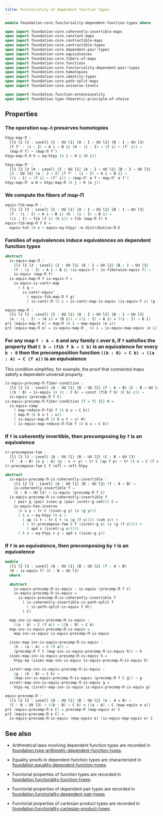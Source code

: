 ```yaml
---
title: Functoriality of dependent function types
---
```


```agda
module foundation-core.functoriality-dependent-function-types where

open import foundation-core.coherently-invertible-maps
open import foundation-core.constant-maps
open import foundation-core.contractible-maps
open import foundation-core.contractible-types
open import foundation-core.dependent-pair-types
open import foundation-core.equivalences
open import foundation-core.fibers-of-maps
open import foundation-core.functions
open import foundation-core.functoriality-dependent-pair-types
open import foundation-core.homotopies
open import foundation-core.identity-types
open import foundation-core.path-split-maps
open import foundation-core.universe-levels

open import foundation.function-extensionality
open import foundation.type-theoretic-principle-of-choice
```

## Properties

### The operation `map-Π` preserves homotopies

```agda
htpy-map-Π :
  {l1 l2 l3 : Level} {I : UU l1} {A : I → UU l2} {B : I → UU l3}
  {f f' : (i : I) → A i → B i} (H : (i : I) → (f i) ~ (f' i)) →
  (map-Π f) ~ (map-Π f')
htpy-map-Π H h = eq-htpy (λ i → H i (h i))

htpy-map-Π' :
  {l1 l2 l3 l4 : Level} {I : UU l1} {A : I → UU l2} {B : I → UU l3}
  {J : UU l4} (α : J → I) {f f' : (i : I) → A i → B i} →
  ((i : I) → (f i) ~ (f' i)) → (map-Π' α f ~ map-Π' α f')
htpy-map-Π' α H = htpy-map-Π (λ j → H (α j))
```

### We compute the fibers of map-Π

```agda
equiv-fib-map-Π :
  {l1 l2 l3 : Level} {I : UU l1} {A : I → UU l2} {B : I → UU l3}
  (f : (i : I) → A i → B i) (h : (i : I) → B i) →
  ((i : I) → fib (f i) (h i)) ≃ fib (map-Π f) h
equiv-fib-map-Π f h =
  equiv-tot (λ x → equiv-eq-htpy) ∘e distributive-Π-Σ
```

### Families of equivalences induce equivalences on dependent function types

```agda
abstract
  is-equiv-map-Π :
    {l1 l2 l3 : Level} {I : UU l1} {A : I → UU l2} {B : I → UU l3}
    (f : (i : I) → A i → B i) (is-equiv-f : is-fiberwise-equiv f) →
    is-equiv (map-Π f)
  is-equiv-map-Π f is-equiv-f =
    is-equiv-is-contr-map
      ( λ g →
        is-contr-equiv' _
          ( equiv-fib-map-Π f g)
          ( is-contr-Π (λ i → is-contr-map-is-equiv (is-equiv-f i) (g i))))

equiv-map-Π :
  {l1 l2 l3 : Level} {I : UU l1} {A : I → UU l2} {B : I → UU l3}
  (e : (i : I) → (A i) ≃ (B i)) → ((i : I) → A i) ≃ ((i : I) → B i)
pr1 (equiv-map-Π e) = map-Π (λ i → map-equiv (e i))
pr2 (equiv-map-Π e) = is-equiv-map-Π _ (λ i → is-equiv-map-equiv (e i))
```

### For any map `f : A → B` and any family `C` over `B`, if `f` satisfies the property that `C b → (fib f b → C b)` is an equivalence for every `b : B` then the precomposition function `((b : B) → C b) → ((a : A) → C (f a))` is an equivalence

This condition simplifies, for example, the proof that connected maps satisfy a dependent universal property.

```agda
is-equiv-precomp-Π-fiber-condition :
  {l1 l2 l3 : Level} {A : UU l1} {B : UU l2} {f : A → B} {C : B → UU l3} →
  ((b : B) → is-equiv (λ (c : C b) → const (fib f b) (C b) c)) →
  is-equiv (precomp-Π f C)
is-equiv-precomp-Π-fiber-condition {f = f} {C} H =
  is-equiv-comp
    ( map-reduce-Π-fib f (λ b u → C b))
    ( map-Π (λ b u t → u))
    ( is-equiv-map-Π (λ b u t → u) H)
    ( is-equiv-map-reduce-Π-fib f (λ b u → C b))
```

### If `f` is coherently invertible, then precomposing by `f` is an equivalence

```agda
tr-precompose-fam :
  {l1 l2 l3 : Level} {A : UU l1} {B : UU l2} (C : B → UU l3)
  (f : A → B) {x y : A} (p : x ＝ y) → tr C (ap f p) ~ tr (λ x → C (f x)) p
tr-precompose-fam C f refl = refl-htpy

abstract
  is-equiv-precomp-Π-is-coherently-invertible :
    {l1 l2 l3 : Level} {A : UU l1} {B : UU l2} (f : A → B) →
    is-coherently-invertible f →
    (C : B → UU l3) → is-equiv (precomp-Π f C)
  is-equiv-precomp-Π-is-coherently-invertible f
    ( pair g (pair issec-g (pair isretr-g coh))) C = 
    is-equiv-has-inverse
      (λ s y → tr C (issec-g y) (s (g y)))
      ( λ s → eq-htpy (λ x → 
        ( ap (λ t → tr C t (s (g (f x)))) (coh x)) ∙
        ( ( tr-precompose-fam C f (isretr-g x) (s (g (f x)))) ∙
          ( apd s (isretr-g x)))))
      ( λ s → eq-htpy λ y → apd s (issec-g y))
```

### If `f` is an equivalence, then precomposing by `f` is an equivalence

```agda
module _
  {l1 l2 l3 : Level} {A : UU l1} {B : UU l2} (f : A → B)
  (H : is-equiv f) (C : B → UU l3)
  where
  
  abstract
    is-equiv-precomp-Π-is-equiv : is-equiv (precomp-Π f C)
    is-equiv-precomp-Π-is-equiv =
      is-equiv-precomp-Π-is-coherently-invertible f
        ( is-coherently-invertible-is-path-split f
          ( is-path-split-is-equiv f H))
        ( C)

  map-inv-is-equiv-precomp-Π-is-equiv :
    ((a : A) → C (f a)) → ((b : B) → C b)
  map-inv-is-equiv-precomp-Π-is-equiv =
    map-inv-is-equiv is-equiv-precomp-Π-is-equiv

  issec-map-inv-is-equiv-precomp-Π-is-equiv :
    (h : (a : A) → C (f a)) →
    (precomp-Π f C (map-inv-is-equiv-precomp-Π-is-equiv h)) ~ h
  issec-map-inv-is-equiv-precomp-Π-is-equiv h =
    htpy-eq (issec-map-inv-is-equiv is-equiv-precomp-Π-is-equiv h)

  isretr-map-inv-is-equiv-precomp-Π-is-equiv :
    (g : (b : B) → C b) → 
    (map-inv-is-equiv-precomp-Π-is-equiv (precomp-Π f C g)) ~ g
  isretr-map-inv-is-equiv-precomp-Π-is-equiv g =
    htpy-eq (isretr-map-inv-is-equiv is-equiv-precomp-Π-is-equiv g)

equiv-precomp-Π :
  {l1 l2 l3 : Level} {A : UU l1} {B : UU l2} (e : A ≃ B) →
  (C : B → UU l3) → ((b : B) → C b) ≃ ((a : A) → C (map-equiv e a))
pr1 (equiv-precomp-Π e C) = precomp-Π (map-equiv e) C
pr2 (equiv-precomp-Π e C) =
  is-equiv-precomp-Π-is-equiv (map-equiv e) (is-equiv-map-equiv e) C
```

## See also

- Arithmetical laws involving dependent function types are recorded in
  [foundation.type-arithmetic-dependent-function-types](foundation.type-arithmetic-dependent-function-types.html).
- Equality proofs in dependent function types are characterized in
  [foundation.equality-dependent-function-types](foundation.equality-dependent-function-types.html).

- Functorial properties of function types are recorded in
  [foundation.functoriality-function-types](foundation.functoriality-function-types.html).
- Functorial properties of dependent pair types are recorded in
  [foundation.functoriality-dependent-pair-types](foundation.functoriality-dependent-pair-types.html).
- Functorial properties of cartesian product types are recorded in
  [foundation.functoriality-cartesian-product-types](foundation.functoriality-cartesian-product-types.html).
